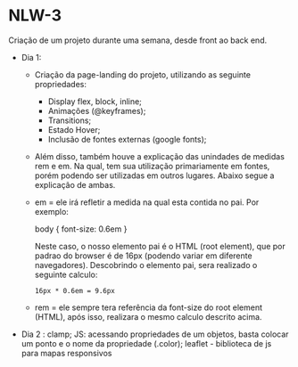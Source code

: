 # NLW-3
 Criação de um projeto durante uma semana, desde front ao back end. 

 * Dia 1:
      - Criação da page-landing do projeto, utilizando as seguinte propriedades:
          * Display flex, block, inline;
          * Animações (@keyframes);
          * Transitions;
          * Estado Hover;
          * Inclusão de fontes externas (google fonts);

  
      - Além disso, também houve a explicação das unindades de medidas rem e em. Na qual, tem sua utilização  primariamente em fontes, porém podendo ser utilizadas em outros lugares. Abaixo segue a explicação de ambas. 
      
      * em = ele irá refletir a medida na qual esta contida no pai. Por exemplo: 
          
          body {
            font-size: 0.6em
          }

          Neste caso, o nosso elemento pai é o HTML (root element), que por padrao do browser é de 16px (podendo variar em diferente navegadores). Descobrindo o elemento pai, sera realizado o seguinte calculo:
            
            16px * 0.6em = 9.6px 
          
      * rem = ele sempre tera referência da font-size do root element (HTML), após isso, realizara o mesmo  calculo descrito acima.  

* Dia 2 :
    clamp;
    JS:
      acessando propriedades de um objetos, basta colocar um ponto e o nome da propriedade (.color);
      leaflet - biblioteca de js para mapas responsivos